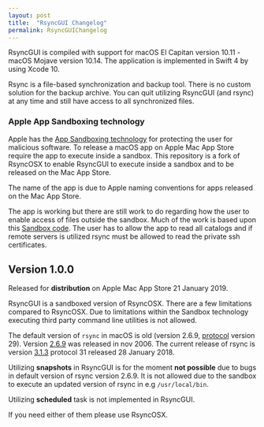 ```yaml
---
layout: post
title:  "RsyncGUI Changelog"
permalink: RsyncGUIChangelog
---
```

RsyncGUI is compiled with support for macOS El Capitan version 10.11 - macOS Mojave version 10.14. The application is implemented in Swift 4 by using Xcode 10.

Rsync is a file-based synchronization and backup tool. There is no custom solution for the backup archive. You can quit utilizing RsyncGUI (and rsync) at any time and still have access to all synchronized files.

### Apple App Sandboxing technology

Apple has the [App Sandboxing technology](https://developer.apple.com/app-sandboxing/) for protecting the user for malicious software. To release a macOS app on Apple Mac App Store require the app to execute inside a sandbox. This repository is a fork of RsyncOSX to enable RsyncGUI to execute inside a sandbox and to be released on the Mac App Store.

The name of the app is due to Apple naming conventions for apps released on the Mac App Store.

The app is working but there are still work to do regarding how the user to enable access of files outside the sandbox. Much of the work is based upon this [Sandbox code](https://github.com/regexident/Sandbox). The user has to allow the app to read all catalogs and if remote servers is utilized rsync must be allowed to read the private ssh certificates.

## Version 1.0.0

Released for **distribution** on Apple Mac App Store 21 January 2019.

RsyncGUI is a sandboxed version of RsyncOSX. There are a few limitations compared to RsyncOSX. Due to limitations within the Sandbox technology executing third party command line utilities is not allowed.

The default version of `rsync` in macOS is old (version 2.6.9, [protocol](https://rsync.samba.org/how-rsync-works.html) version 29). Version [2.6.9](https://download.samba.org/pub/rsync/src/rsync-2.6.9-NEWS) was released in nov 2006. The current release of rsync is version [3.1.3](https://download.samba.org/pub/rsync/src/rsync-3.1.3-NEWS) protocol 31 released 28 January 2018.

Utilizing **snapshots** in RsyncGUI is for the moment **not possible** due to bugs in default version of rsync version 2.6.9. It is not allowed due to the sandbox to execute an updated version of rsync in e.g `/usr/local/bin`.

Utilizing **scheduled** task is not implemented in RsyncGUI.

If you need either of them please use RsyncOSX.
